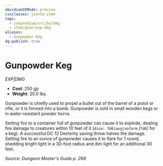```yaml
---
obsidianUIMode: preview
cssclasses: json5e-item
tags:
  - compendium/src/5e/dmg
  - item/gear/exp-dmg
aliases:
  - Gunpowder Keg
dg-publish: true
---
```

# Gunpowder Keg
*EXP|DMG*  

- **Cost**: 250 gp
- **Weight**: 20.0 lbs.

Gunpowder is chiefly used to propel a bullet out of the barrel of a pistol or rifle, or it is formed into a bomb. Gunpowder is sold in small wooden kegs or in water-resistant powder horns.

Setting fire to a container full of gunpowder can cause it to explode, dealing fire damage to creatures within 10 feet of it (`dice: 7d6|avg|noform` (`7d6`) for a keg). A successful DC 12 Dexterity saving throw halves the damage. Setting fire to an ounce of gunpowder causes it to flare for 1 round, shedding bright light in a 30-foot radius and dim light for an additional 30 feet.

*Source: Dungeon Master's Guide p. 268*